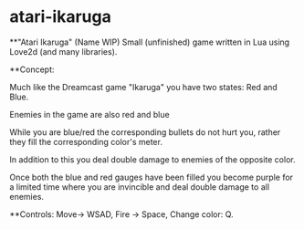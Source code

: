 # atari-ikaruga
**"Atari Ikaruga" (Name WIP)
Small (unfinished) game written in Lua using Love2d (and many libraries).


**Concept: 


Much like the Dreamcast game "Ikaruga" you have two states: Red and Blue.


Enemies in the game are also red and blue


While you are blue/red the corresponding bullets do not hurt you, rather they fill the corresponding color's meter.


In addition to this you deal double damage to enemies of the opposite color.


Once both the blue and red gauges have been filled you become purple for a limited time where you are invincible and deal double damage to all enemies.


**Controls: Move-> WSAD, Fire -> Space, Change color: Q.
